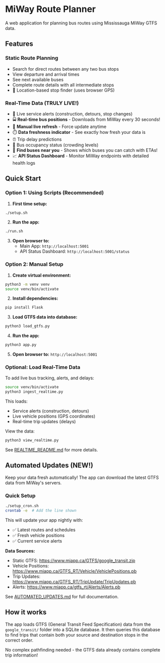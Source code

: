 # MiWay Route Planner

A web application for planning bus routes using Mississauga MiWay GTFS data.

## Features

### Static Route Planning
- Search for direct routes between any two bus stops
- View departure and arrival times
- See next available buses
- Complete route details with all intermediate stops
- 📍 Location-based stop finder (uses browser GPS)

### Real-Time Data (TRULY LIVE!)
- 🚨 Live service alerts (construction, detours, stop changes)
- 🚍 **Real-time bus positions** - Downloads from MiWay every 30 seconds!
- 🔴 **Manual live refresh** - Force update anytime
- ⏱️ **Data freshness indicator** - See exactly how fresh your data is
- ⏰ Trip delay predictions
- 👥 Bus occupancy status (crowding levels)
- 📍 **Find buses near you** - Shows which buses you can catch with ETAs!
- 📈 **API Status Dashboard** - Monitor MiWay endpoints with detailed health logs

## Quick Start

### Option 1: Using Scripts (Recommended)

1. **First time setup:**
```bash
./setup.sh
```

2. **Run the app:**
```bash
./run.sh
```

3. **Open browser to:**
   - Main App: `http://localhost:5001`
   - API Status Dashboard: `http://localhost:5001/status`

### Option 2: Manual Setup

1. **Create virtual environment:**
```bash
python3 -m venv venv
source venv/bin/activate
```

2. **Install dependencies:**
```bash
pip install Flask
```

3. **Load GTFS data into database:**
```bash
python3 load_gtfs.py
```

4. **Run the app:**
```bash
python3 app.py
```

5. **Open browser to:** `http://localhost:5001`

### Optional: Load Real-Time Data

To add live bus tracking, alerts, and delays:

```bash
source venv/bin/activate
python3 ingest_realtime.py
```

This loads:
- Service alerts (construction, detours)
- Live vehicle positions (GPS coordinates)
- Real-time trip updates (delays)

View the data:
```bash
python3 view_realtime.py
```

See [REALTIME_README.md](REALTIME_README.md) for more details.

## Automated Updates (NEW!)

Keep your data fresh automatically! The app can download the latest GTFS data from MiWay's servers.

### Quick Setup
```bash
./setup_cron.sh
crontab -e  # Add the line shown
```

This will update your app nightly with:
- ✅ Latest routes and schedules
- ✅ Fresh vehicle positions  
- ✅ Current service alerts

**Data Sources:**
- Static GTFS: https://www.miapp.ca/GTFS/google_transit.zip
- Vehicle Positions: https://www.miapp.ca/GTFS_RT/Vehicle/VehiclePositions.pb
- Trip Updates: https://www.miapp.ca/GTFS_RT/TripUpdate/TripUpdates.pb
- Alerts: https://www.miapp.ca/gtfs_rt/Alerts/Alerts.pb

See [AUTOMATED_UPDATES.md](AUTOMATED_UPDATES.md) for full documentation.

## How it works

The app loads GTFS (General Transit Feed Specification) data from the `google_transit/` folder into a SQLite database. It then queries this database to find trips that contain both your source and destination stops in the correct order.

No complex pathfinding needed - the GTFS data already contains complete trip information!


